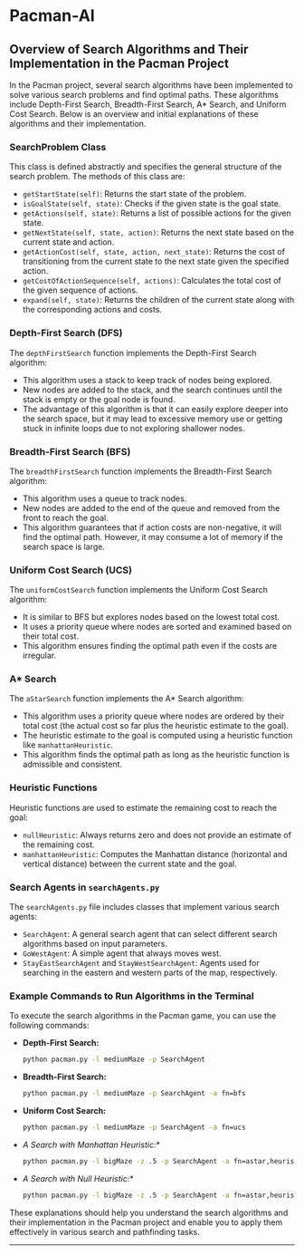 # Pacman-AI
## Overview of Search Algorithms and Their Implementation in the Pacman Project

In the Pacman project, several search algorithms have been implemented to solve various search problems and find optimal paths. These algorithms include Depth-First Search, Breadth-First Search, A* Search, and Uniform Cost Search. Below is an overview and initial explanations of these algorithms and their implementation.

### SearchProblem Class

This class is defined abstractly and specifies the general structure of the search problem. The methods of this class are:

- `getStartState(self)`: Returns the start state of the problem.
- `isGoalState(self, state)`: Checks if the given state is the goal state.
- `getActions(self, state)`: Returns a list of possible actions for the given state.
- `getNextState(self, state, action)`: Returns the next state based on the current state and action.
- `getActionCost(self, state, action, next_state)`: Returns the cost of transitioning from the current state to the next state given the specified action.
- `getCostOfActionSequence(self, actions)`: Calculates the total cost of the given sequence of actions.
- `expand(self, state)`: Returns the children of the current state along with the corresponding actions and costs.

### Depth-First Search (DFS)

The `depthFirstSearch` function implements the Depth-First Search algorithm:

- This algorithm uses a stack to keep track of nodes being explored.
- New nodes are added to the stack, and the search continues until the stack is empty or the goal node is found.
- The advantage of this algorithm is that it can easily explore deeper into the search space, but it may lead to excessive memory use or getting stuck in infinite loops due to not exploring shallower nodes.

### Breadth-First Search (BFS)

The `breadthFirstSearch` function implements the Breadth-First Search algorithm:

- This algorithm uses a queue to track nodes.
- New nodes are added to the end of the queue and removed from the front to reach the goal.
- This algorithm guarantees that if action costs are non-negative, it will find the optimal path. However, it may consume a lot of memory if the search space is large.

### Uniform Cost Search (UCS)

The `uniformCostSearch` function implements the Uniform Cost Search algorithm:

- It is similar to BFS but explores nodes based on the lowest total cost.
- It uses a priority queue where nodes are sorted and examined based on their total cost.
- This algorithm ensures finding the optimal path even if the costs are irregular.

### A* Search

The `aStarSearch` function implements the A* Search algorithm:

- This algorithm uses a priority queue where nodes are ordered by their total cost (the actual cost so far plus the heuristic estimate to the goal).
- The heuristic estimate to the goal is computed using a heuristic function like `manhattanHeuristic`.
- This algorithm finds the optimal path as long as the heuristic function is admissible and consistent.

### Heuristic Functions

Heuristic functions are used to estimate the remaining cost to reach the goal:

- `nullHeuristic`: Always returns zero and does not provide an estimate of the remaining cost.
- `manhattanHeuristic`: Computes the Manhattan distance (horizontal and vertical distance) between the current state and the goal.

### Search Agents in `searchAgents.py`

The `searchAgents.py` file includes classes that implement various search agents:

- `SearchAgent`: A general search agent that can select different search algorithms based on input parameters.
- `GoWestAgent`: A simple agent that always moves west.
- `StayEastSearchAgent` and `StayWestSearchAgent`: Agents used for searching in the eastern and western parts of the map, respectively.

### Example Commands to Run Algorithms in the Terminal

To execute the search algorithms in the Pacman game, you can use the following commands:

- **Depth-First Search:**
  ```bash
  python pacman.py -l mediumMaze -p SearchAgent
  ```

- **Breadth-First Search:**
  ```bash
  python pacman.py -l mediumMaze -p SearchAgent -a fn=bfs
  ```

- **Uniform Cost Search:**
  ```bash
  python pacman.py -l mediumMaze -p SearchAgent -a fn=ucs
  ```

- **A* Search with Manhattan Heuristic:**
  ```bash
  python pacman.py -l bigMaze -z .5 -p SearchAgent -a fn=astar,heuristic=manhattanHeuristic
  ```

- **A* Search with Null Heuristic:**
  ```bash
  python pacman.py -l bigMaze -z .5 -p SearchAgent -a fn=astar,heuristic=nullHeuristic
  ```

These explanations should help you understand the search algorithms and their implementation in the Pacman project and enable you to apply them effectively in various search and pathfinding tasks.

---
